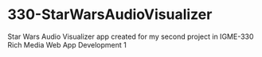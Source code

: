 # 330-StarWarsAudioVisualizer
Star Wars Audio Visualizer app created for my second project in IGME-330 Rich Media Web App Development 1
